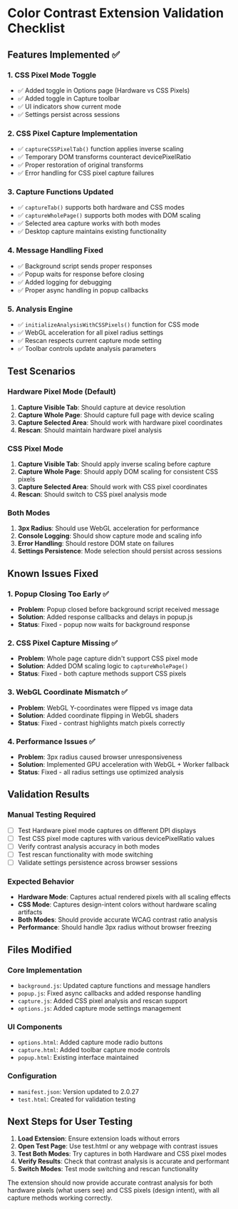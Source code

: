 # Color Contrast Extension Validation Checklist

## Features Implemented ✅

### 1. CSS Pixel Mode Toggle
- ✅ Added toggle in Options page (Hardware vs CSS Pixels)
- ✅ Added toggle in Capture toolbar 
- ✅ UI indicators show current mode
- ✅ Settings persist across sessions

### 2. CSS Pixel Capture Implementation
- ✅ `captureCSSPixelTab()` function applies inverse scaling
- ✅ Temporary DOM transforms counteract devicePixelRatio
- ✅ Proper restoration of original transforms
- ✅ Error handling for CSS pixel capture failures

### 3. Capture Functions Updated
- ✅ `captureTab()` supports both hardware and CSS modes
- ✅ `captureWholePage()` supports both modes with DOM scaling
- ✅ Selected area capture works with both modes
- ✅ Desktop capture maintains existing functionality

### 4. Message Handling Fixed
- ✅ Background script sends proper responses
- ✅ Popup waits for response before closing
- ✅ Added logging for debugging
- ✅ Proper async handling in popup callbacks

### 5. Analysis Engine
- ✅ `initializeAnalysisWithCSSPixels()` function for CSS mode
- ✅ WebGL acceleration for all pixel radius settings
- ✅ Rescan respects current capture mode setting
- ✅ Toolbar controls update analysis parameters

## Test Scenarios

### Hardware Pixel Mode (Default)
1. **Capture Visible Tab**: Should capture at device resolution
2. **Capture Whole Page**: Should capture full page with device scaling
3. **Capture Selected Area**: Should work with hardware pixel coordinates
4. **Rescan**: Should maintain hardware pixel analysis

### CSS Pixel Mode
1. **Capture Visible Tab**: Should apply inverse scaling before capture
2. **Capture Whole Page**: Should apply DOM scaling for consistent CSS pixels
3. **Capture Selected Area**: Should work with CSS pixel coordinates
4. **Rescan**: Should switch to CSS pixel analysis mode

### Both Modes
1. **3px Radius**: Should use WebGL acceleration for performance
2. **Console Logging**: Should show capture mode and scaling info
3. **Error Handling**: Should restore DOM state on failures
4. **Settings Persistence**: Mode selection should persist across sessions

## Known Issues Fixed

### 1. Popup Closing Too Early ✅
- **Problem**: Popup closed before background script received message
- **Solution**: Added response callbacks and delays in popup.js
- **Status**: Fixed - popup now waits for background response

### 2. CSS Pixel Capture Missing ✅  
- **Problem**: Whole page capture didn't support CSS pixel mode
- **Solution**: Added DOM scaling logic to `captureWholePage()`
- **Status**: Fixed - both capture methods support CSS pixels

### 3. WebGL Coordinate Mismatch ✅
- **Problem**: WebGL Y-coordinates were flipped vs image data
- **Solution**: Added coordinate flipping in WebGL shaders
- **Status**: Fixed - contrast highlights match pixels correctly

### 4. Performance Issues ✅
- **Problem**: 3px radius caused browser unresponsiveness
- **Solution**: Implemented GPU acceleration with WebGL + Worker fallback
- **Status**: Fixed - all radius settings use optimized analysis

## Validation Results

### Manual Testing Required
- [ ] Test Hardware pixel mode captures on different DPI displays
- [ ] Test CSS pixel mode captures with various devicePixelRatio values
- [ ] Verify contrast analysis accuracy in both modes
- [ ] Test rescan functionality with mode switching
- [ ] Validate settings persistence across browser sessions

### Expected Behavior
- **Hardware Mode**: Captures actual rendered pixels with all scaling effects
- **CSS Mode**: Captures design-intent colors without hardware scaling artifacts
- **Both Modes**: Should provide accurate WCAG contrast ratio analysis
- **Performance**: Should handle 3px radius without browser freezing

## Files Modified

### Core Implementation
- `background.js`: Updated capture functions and message handlers
- `popup.js`: Fixed async callbacks and added response handling
- `capture.js`: Added CSS pixel analysis and rescan support
- `options.js`: Added capture mode settings management

### UI Components  
- `options.html`: Added capture mode radio buttons
- `capture.html`: Added toolbar capture mode controls
- `popup.html`: Existing interface maintained

### Configuration
- `manifest.json`: Version updated to 2.0.27
- `test.html`: Created for validation testing

## Next Steps for User Testing

1. **Load Extension**: Ensure extension loads without errors
2. **Open Test Page**: Use test.html or any webpage with contrast issues
3. **Test Both Modes**: Try captures in both Hardware and CSS pixel modes
4. **Verify Results**: Check that contrast analysis is accurate and performant
5. **Switch Modes**: Test mode switching and rescan functionality

The extension should now provide accurate contrast analysis for both hardware pixels (what users see) and CSS pixels (design intent), with all capture methods working correctly.